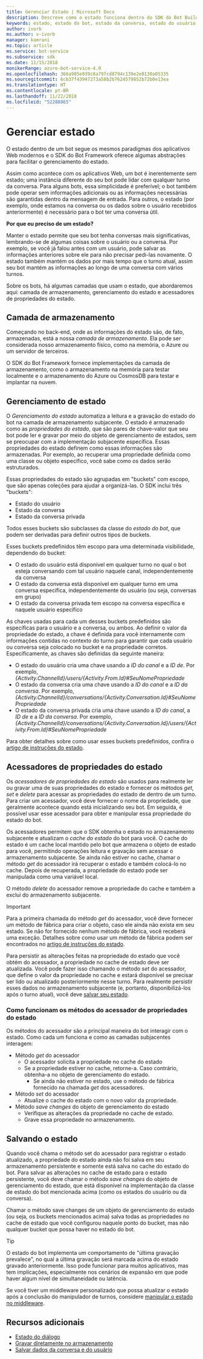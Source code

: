 ```yaml
---
title: Gerenciar Estado | Microsoft Docs
description: Descreve como o estado funciona dentro do SDK do Bot Builder.
keywords: estado, estado do bot, estado da conversa, estado do usuário
author: ivorb
ms.author: v-ivorb
manager: kamrani
ms.topic: article
ms.service: bot-service
ms.subservice: sdk
ms.date: 11/15/2018
monikerRange: azure-bot-service-4.0
ms.openlocfilehash: 366a985e839c8a79fcd8794c139e2e8130a05335
ms.sourcegitcommit: 6cb37f43947273a58b2b7624579852b72b0e13ea
ms.translationtype: HT
ms.contentlocale: pt-BR
ms.lasthandoff: 11/22/2018
ms.locfileid: "52288865"
---
```

# <a name="managing-state"></a>Gerenciar estado

O estado dentro de um bot segue os mesmos paradigmas dos aplicativos Web modernos e o SDK do Bot Framework oferece algumas abstrações para facilitar o gerenciamento do estado.

Assim como acontece com os aplicativos Web, um bot é inerentemente sem estado; uma instância diferente do seu bot pode lidar com qualquer turno da conversa. Para alguns bots, essa simplicidade é preferível; o bot também pode operar sem informações adicionais ou as informações necessárias são garantidas dentro da mensagem de entrada. Para outros, o estado (por exemplo, onde estamos na conversa ou os dados sobre o usuário recebidos anteriormente) é necessário para o bot ter uma conversa útil.

**Por que eu preciso de um estado?**

Manter o estado permite que seu bot tenha conversas mais significativas, lembrando-se de algumas coisas sobre o usuário ou a conversa. Por exemplo, se você já falou antes com um usuário, pode salvar as informações anteriores sobre ele para não precisar pedi-las novamente. O estado também mantém os dados por mais tempo que o turno atual, assim seu bot mantém as informações ao longo de uma conversa com vários turnos.

Sobre os bots, há algumas camadas que usam o estado, que abordaremos aqui: camada de armazenamento, gerenciamento do estado e acessadores de propriedades do estado.

## <a name="storage-layer"></a>Camada de armazenamento

Começando no back-end, onde as informações do estado são, de fato, armazenadas, está a nossa *camada de armazenamento*. Ela pode ser considerada nosso armazenamento físico, como na memória, o Azure ou um servidor de terceiros.

O SDK do Bot Framework fornece implementações da camada de armazenamento, como o armazenamento na memória para testar localmente e o armazenamento do Azure ou CosmosDB para testar e implantar na nuvem.

## <a name="state-management"></a>Gerenciamento de estado

O *Gerenciamento do estado* automatiza a leitura e a gravação do estado do bot na camada de armazenamento subjacente. O estado é armazenado como as *propriedades do estado*, que são pares de chave-valor que seu bot pode ler e gravar por meio do objeto de gerenciamento de estados, sem se preocupar com a implementação subjacente específica. Essas propriedades do estado definem como essas informações são armazenadas. Por exemplo, ao recuperar uma propriedade definida como uma classe ou objeto específico, você sabe como os dados serão estruturados.

Essas propriedades do estado são agrupadas em "buckets" com escopo, que são apenas coleções para ajudar a organizá-las. O SDK inclui três "buckets":

- Estado do usuário
- Estado da conversa
- Estado da conversa privada

Todos esses buckets são subclasses da classe do *estado do bot*, que podem ser derivadas para definir outros tipos de buckets.

Esses buckets predefinidos têm escopo para uma determinada visibilidade, dependendo do bucket:

- O estado do usuário está disponível em qualquer turno no qual o bot esteja conversando com tal usuário naquele canal, independentemente da conversa
- O estado da conversa está disponível em qualquer turno em uma conversa específica, independentemente do usuário (ou seja, conversas em grupo)
- O estado da conversa privada tem escopo na conversa específica e naquele usuário específico

As chaves usadas para cada um desses buckets predefinidos são específicas para o usuário e a conversa, ou ambos. Ao definir o valor da propriedade do estado, a chave é definida para você internamente com informações contidas no contexto do turno para garantir que cada usuário ou conversa seja colocado no bucket e na propriedade corretos. Especificamente, as chaves são definidas da seguinte maneira:

- O estado do usuário cria uma chave usando a *ID do canal* e a *ID de*. Por exemplo, _{Activity.ChannelId}/users/{Activity.From.Id}#SeuNomePropriedade_
- O estado da conversa cria uma chave usando a *ID do canal* e a *ID da conversa*. Por exemplo, _{Activity.ChannelId}/conversations/{Activity.Conversation.Id}#SeuNomePropriedade_
- O estado da conversa privada cria uma chave usando a *ID do canal*, a *ID de* e a *ID da conversa*. Por exemplo, _{Activity.ChannelId}/conversations/{Activity.Conversation.Id}/users/{Activity.From.Id}#SeuNomePropriedade_

Para obter detalhes sobre como usar esses buckets predefinidos, confira o [artigo de instruções do estado](bot-builder-howto-v4-state.md).

## <a name="state-property-accessors"></a>Acessadores de propriedades do estado

Os *acessadores de propriedades do estado* são usados para realmente ler ou gravar uma de suas propriedades do estado e fornecer os métodos *get*, *set* e *delete* para acessar as propriedades do estado de dentro de um turno. Para criar um acessador, você deve fornecer o nome da propriedade, que geralmente acontece quando está inicializando seu bot. Em seguida, é possível usar esse acessador para obter e manipular essa propriedade do estado do bot.

Os acessadores permitem que o SDK obtenha o estado no armazenamento subjacente e atualizam o *cache do estado* do bot para você. O cache do estado é um cache local mantido pelo bot que armazena o objeto de estado para você, permitindo operações leitura e gravação sem acessar o armazenamento subjacente. Se ainda não estiver no cache, chamar o método *get* do acessador irá recuperar o estado e também colocá-lo no cache. Depois de recuperada, a propriedade do estado pode ser manipulada como uma variável local.

O método *delete* do acessador remove a propriedade do cache e também a exclui do armazenamento subjacente.

> [!IMPORTANT]
> Para a primeira chamada do método *get* do acessador, você deve fornecer um método de fábrica para criar o objeto, caso ele ainda não exista em seu estado. Se não for fornecido nenhum método de fábrica, você receberá uma exceção. Detalhes sobre como usar um método de fábrica podem ser encontrados no [artigo de instruções do estado](bot-builder-howto-v4-state.md).

Para persistir as alterações feitas na propriedade do estado que você obtém do acessador, a propriedade no cache de estado deve ser atualizada. Você pode fazer isso chamando o método *set* do acessador, que define o valor da propriedade no cache e estará disponível se precisar ser lido ou atualizado posteriormente nesse turno. Para realmente persistir esses dados no armazenamento subjacente (e, portanto, disponibilizá-los após o turno atual), você deve [salvar seu estado](#saving-state).

### <a name="how-the-state-property-accessor-methods-work"></a>Como funcionam os métodos do acessador de propriedades do estado

Os métodos do acessador são a principal maneira do bot interagir com o estado. Como cada um funciona e como as camadas subjacentes interagem:

- Método *get* do acessador
    - O acessador solicita a propriedade no cache do estado
    - Se a propriedade estiver no cache, retorne-a. Caso contrário, obtenha-a no objeto de gerenciamento do estado.
        - Se ainda não estiver no estado, use o método de fábrica fornecido na chamada *get* dos acessadores.
- Método *set* do acessador
    - Atualize o cache do estado com o novo valor da propriedade.
- Método *save changes* do objeto de gerenciamento do estado
    - Verifique as alterações da propriedade no cache de estado.
    - Grave essa propriedade no armazenamento.

## <a name="saving-state"></a>Salvando o estado

Quando você chama o método set do acessador para registrar o estado atualizado, a propriedade do estado ainda não foi salva em seu armazenamento persistente e somente está salva no cache do estado do bot. Para salvar as alterações no cache de estado para o estado persistente, você deve chamar o método *save changes* do objeto de gerenciamento do estado, que está disponível na implementação da classe de estado do bot mencionada acima (como os estados do usuário ou da conversa).

Chamar o método save changes de um objeto de gerenciamento do estado (ou seja, os buckets mencionados acima) salva todas as propriedades no cache de estado que você configurou naquele ponto do bucket, mas não qualquer bucket que possa haver no estado do bot.

> [!TIP]
> O estado do bot implementa um comportamento de "última gravação prevalece", no qual a última gravação será marcada acima do estado gravado anteriormente. Isso pode funcionar para muitos aplicativos, mas tem implicações, especialmente nos cenários de expansão em que pode haver algum nível de simultaneidade ou latência.

Se você tiver um middleware personalizado que possa atualizar o estado após a conclusão do manipulador de turnos, considere [manipular o estado no middleware](bot-builder-concept-middleware.md#handling-state-in-middleware).

## <a name="additional-resources"></a>Recursos adicionais

- [Estado do diálogo](bot-builder-concept-dialog.md#dialog-state)
- [Gravar diretamente no armazenamento](bot-builder-howto-v4-storage.md)
- [Salvar dados da conversa e do usuário](bot-builder-howto-v4-state.md)